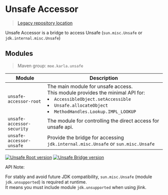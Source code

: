 # Unsafe Accessor

> [Legacy repository location](https://github.com/karlamoe/unsafe-accessor/tree/master)

Unsafe Accessor is a bridge to access Unsafe (`sun.misc.Unsafe` or `jdk.internal.misc.Unsafe`)

## Modules

> Maven group: `moe.karla.unsafe`

| Module                     | Description                                                                                                                                                                                               |
|----------------------------|-----------------------------------------------------------------------------------------------------------------------------------------------------------------------------------------------------------|
| `unsafe-accessor-root`     | The main module for unsafe access.<br/>This module provides the minimal API for:<br/><li>`AccessibleObject.setAccessible`</li><li>`Unsafe.allocateObject`</li><li>`MethodHandles.Lookup.IMPL_LOOKUP`</li> |
| `unsafe-accessor-security` | The module for controlling the direct access for unsafe api.                                                                                                                                              |
| `unsafe-accessor-unsafe`   | Provide the bridge for accessing `jdk.internal.misc.Unsafe` or `sun.misc.Unsafe`                                                                                                                          |

[![Unsafe Root version](https://img.shields.io/maven-central/v/moe.karla.unsafe/unsafe-accessor-root?label=unsafe-accessor-root)](https://central.sonatype.com/artifact/moe.karla.unsafe/unsafe-accessor-root)
[![Unsafe Bridge version](https://img.shields.io/maven-central/v/moe.karla.unsafe/unsafe-accessor-root?label=unsafe-accessor-unsafe)](https://central.sonatype.com/artifact/moe.karla.unsafe/unsafe-accessor-unsafe)


API Note:

For stably and avoid future JDK compatibility, `sun.misc.Unsafe` (module `jdk.unsupported`) is required at
runtime. <br/>
It means you must include module `jdk.unsupported` when using jlink.


